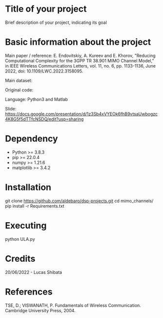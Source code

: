 # Title of your project

Brief description of your project, indicating its goal

# Basic information about the project

Main paper / reference: E. Endovitskiy, A. Kureev and E. Khorov, "Reducing Computational Complexity for the 3GPP TR 38.901 MIMO Channel Model," in IEEE Wireless Communications Letters, vol. 11, no. 6, pp. 1133-1136, June 2022, doi: 10.1109/LWC.2022.3158095.

Main dataset:

Original code: 

Language: Python3 and Matlab

Slide: https://docs.google.com/presentation/d/1z3Sb4xVYEOk6fhB9vtsaUwbogzc4K8G5f5dTTfcNSDQ/edit?usp=sharing

# Dependency

* Python >= 3.8.3
* pip >= 22.0.4
* numpy >= 1.21.6
* matplotlib >= 3.4.2

# Installation

git clone https://github.com/aldebaro/dsp-projects.git
cd mimo_channels/
pip install -r Requirements.txt

# Executing

python ULA.py

# Credits

20/06/2022 - Lucas Shibata

# References

TSE, D.; VISWANATH, P. Fundamentals of Wireless Communication. Cambridge University Press, 2004.
